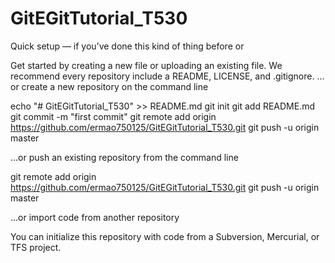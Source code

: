 # GitEGitTutorial_T530
Quick setup — if you’ve done this kind of thing before
or

Get started by creating a new file or uploading an existing file. We recommend every repository include a README, LICENSE, and .gitignore.
…or create a new repository on the command line

echo "# GitEGitTutorial_T530" >> README.md
git init
git add README.md
git commit -m "first commit"
git remote add origin https://github.com/ermao750125/GitEGitTutorial_T530.git
git push -u origin master

…or push an existing repository from the command line

git remote add origin https://github.com/ermao750125/GitEGitTutorial_T530.git
git push -u origin master

…or import code from another repository

You can initialize this repository with code from a Subversion, Mercurial, or TFS project.
